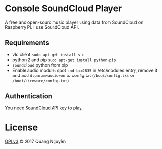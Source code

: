 # Console SoundCloud Player

A free and open-sourc music player using data from SoundCloud on Raspberry Pi. I use SoundCloud API.

## Requirements
 * vlc client `sudo apt-get install vlc`
 * python 2 and pip `sudo apt-get install python-pip`
 * `soundcloud` python from pip
 * Enable audio module: spot `snd-bcm2835` in /etc/modules entry, remove it and add `dtparam=audio=on` to config.txt (`/boot/config.txt` or `/boot/firmware/config.txt`)

 
## Authentication
You need [SoundCloud API key](http://soundcloud.com/you/apps/new) to play.

# License
[GPLv3](LICENSE) © 2017 Quang Nguyễn